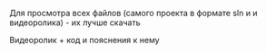 Для просмотра всех файлов (самого проекта в формате sln и и видеоролика) - их лучше скачать 

Видеоролик + код и пояснения к нему 
